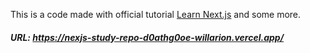 This is a code made with official tutorial [Learn Next.js](https://nextjs.org/learn) and some more.
##### URL: https://nexjs-study-repo-d0athg0oe-willarion.vercel.app/
